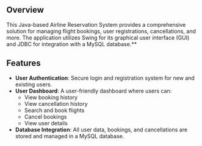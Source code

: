 ## Overview
This Java-based Airline Reservation System provides a comprehensive solution for managing flight bookings, user registrations, cancellations, and more. The application utilizes Swing for its graphical user interface (GUI) and JDBC for integration with a MySQL database.**

## Features
- **User Authentication**: Secure login and registration system for new and existing users.
- **User Dashboard**: A user-friendly dashboard where users can:
  - View booking history
  - View cancellation history
  - Search and book flights
  - Cancel bookings
  - View user details
- **Database Integration**: All user data, bookings, and cancellations are stored and managed in a MySQL database.
